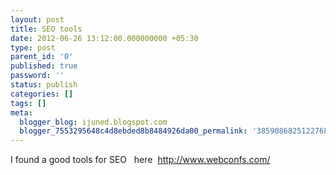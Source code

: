 ```yaml
---
layout: post
title: SEO tools
date: 2012-06-26 13:12:00.000000000 +05:30
type: post
parent_id: '0'
published: true
password: ''
status: publish
categories: []
tags: []
meta:
  blogger_blog: ijuned.blogspot.com
  blogger_7553295648c4d8ebded8b8484926da00_permalink: '3859086825122768183'
---
```

<div dir="ltr" style="text-align:left;">I found a good tools for SEO   here  <a href="http://www.webconfs.com/">http://www.webconfs.com/</a></div>
